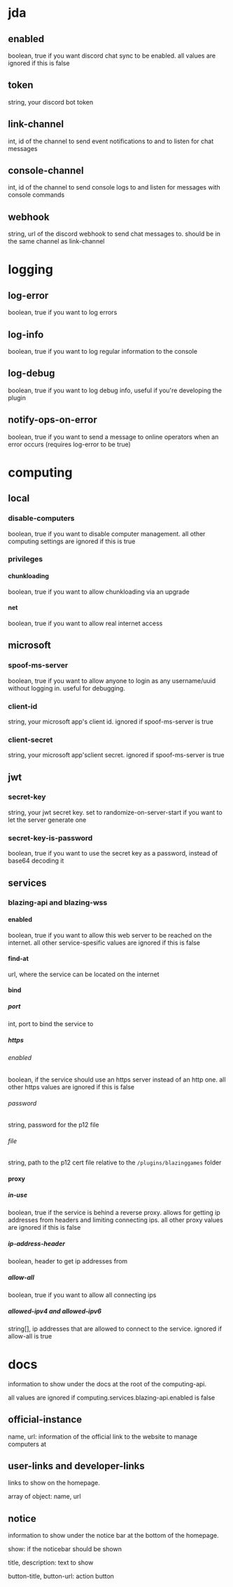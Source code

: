 # jda

## enabled

boolean, true if you want discord chat sync to be enabled. all values are ignored if this is false

## token

string, your discord bot token

## link-channel

int, id of the channel to send event notifications to and to listen for chat messages

## console-channel

int, id of the channel to send console logs to and listen for messages with console commands

## webhook

string, url of the discord webhook to send chat messages to. should be in the same channel as link-channel



# logging

## log-error

boolean, true if you want to log errors

## log-info

boolean, true if you want to log regular information to the console

## log-debug

boolean, true if you want to log debug info, useful if you're developing the plugin

## notify-ops-on-error

boolean, true if you want to send a message to online operators when an error occurs (requires log-error to be true)



# computing

## local

### disable-computers

boolean, true if you want to disable computer management. all other computing settings are ignored if this is true

### privileges

#### chunkloading

boolean, true if you want to allow chunkloading via an upgrade

#### net

boolean, true if you want to allow real internet access

## microsoft

### spoof-ms-server

boolean, true if you want to allow anyone to login as any username/uuid without logging in. useful for debugging.

### client-id

string, your microsoft app's client id. ignored if spoof-ms-server is true

### client-secret

string, your microsoft app'sclient secret. ignored if spoof-ms-server is true

## jwt

### secret-key

string, your jwt secret key. set to randomize-on-server-start if you want to let the server generate one

### secret-key-is-password

boolean, true if you want to use the secret key as a password, instead of base64 decoding it

## services

### blazing-api and blazing-wss

#### enabled

boolean, true if you want to allow this web server to be reached on the internet. all other service-spesific values are ignored if this is false

#### find-at

url, where the service can be located on the internet

#### bind

##### port

int, port to bind the service to

##### https

###### enabled

boolean, if the service should use an https server instead of an http one. all other https values are ignored if this is false

###### password

string, password for the p12 file

###### file

string, path to the p12 cert file relative to the `/plugins/blazinggames` folder

#### proxy

##### in-use

boolean, true if the service is behind a reverse proxy. allows for getting ip addresses from headers and limiting connecting ips. all other proxy values are ignored if this is false

##### ip-address-header

boolean, header to get ip addresses from

##### allow-all

boolean, true if you want to allow all connecting ips

##### allowed-ipv4 and allowed-ipv6

string[], ip addresses that are allowed to connect to the service. ignored if allow-all is true



# docs

information to show under the docs at the root of the computing-api.

all values are ignored if computing.services.blazing-api.enabled is false

## official-instance

name, url: information of the official link to the website to manage computers at

## user-links and developer-links

links to show on the homepage.

array of object: name, url

## notice

information to show under the notice bar at the bottom of the homepage.

show: if the noticebar should be shown

title, description: text to show

button-title, button-url: action button
